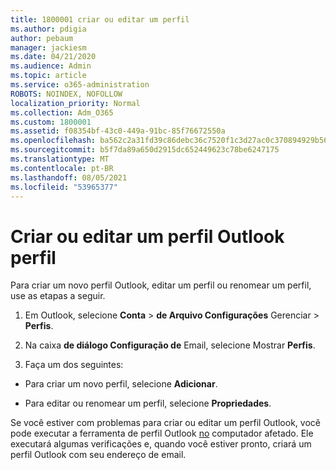 ```yaml
---
title: 1800001 criar ou editar um perfil
ms.author: pdigia
author: pebaum
manager: jackiesm
ms.date: 04/21/2020
ms.audience: Admin
ms.topic: article
ms.service: o365-administration
ROBOTS: NOINDEX, NOFOLLOW
localization_priority: Normal
ms.collection: Adm_O365
ms.custom: 1800001
ms.assetid: f08354bf-43c0-449a-91bc-85f76672550a
ms.openlocfilehash: ba562c2a31fd39c86debc36c7520f1c3d27ac0c370894929b566147d965f3ad7
ms.sourcegitcommit: b5f7da89a650d2915dc652449623c78be6247175
ms.translationtype: MT
ms.contentlocale: pt-BR
ms.lasthandoff: 08/05/2021
ms.locfileid: "53965377"
---
```

# <a name="create-or-edit-an-outlook-profile"></a>Criar ou editar um perfil Outlook perfil

Para criar um novo perfil Outlook, editar um perfil ou renomear um perfil, use as etapas a seguir.
  
1. Em Outlook, selecione **Conta** \> **de Arquivo Configurações** Gerenciar \> **Perfis**.
    
2. Na caixa **de diálogo Configuração de** Email, selecione Mostrar **Perfis**.
    
3. Faça um dos seguintes:
    
  - Para criar um novo perfil, selecione **Adicionar**.
    
  - Para editar ou renomear um perfil, selecione **Propriedades**.
    
Se você estiver com problemas para criar ou editar um perfil Outlook, você pode executar a ferramenta de perfil Outlook [no](https://aka.ms/SaRA-OutlookSetupProfile) computador afetado. Ele executará algumas verificações e, quando você estiver pronto, criará um perfil Outlook com seu endereço de email. 
  

